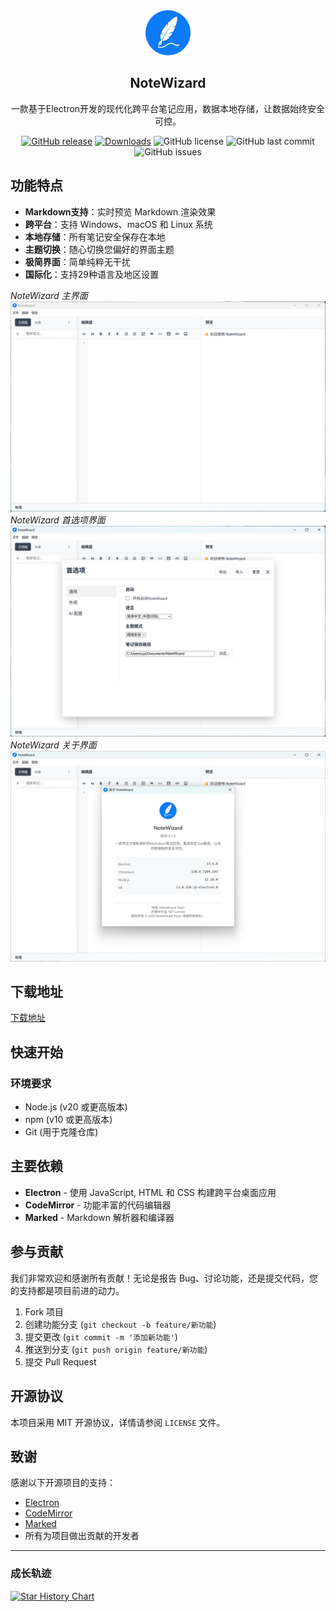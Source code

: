 <div align="center">
  <img src="src/assets/logo/app-logo-128.png" alt="NoteWizard Logo" width="72">
  <h2> NoteWizard </h2>
  <p>一款基于Electron开发的现代化跨平台笔记应用，数据本地存储，让数据始终安全可控。</p>
  
[![GitHub release](https://img.shields.io/github/release/jetyu/NoteWizard.svg)](https://github.com/jetyu/NoteWizard/releases)
[![Downloads](https://img.shields.io/github/downloads/jetyu/NoteWizard/total?style=flat-square&logo=github)](https://github.com/jetyu/NoteWizard/releases/)
![GitHub license](https://img.shields.io/github/license/jetyu/NoteWizard?style=flat-square)
![GitHub last commit](https://img.shields.io/github/last-commit/jetyu/NoteWizard)
![GitHub issues](https://img.shields.io/github/issues/jetyu/NoteWizard)

</div>



## 功能特点
- **Markdown支持**：实时预览 Markdown 渲染效果
- **跨平台**：支持 Windows、macOS 和 Linux 系统
- **本地存储**：所有笔记安全保存在本地
- **主题切换**：随心切换您偏好的界面主题
- **极简界面**：简单纯粹无干扰
- **国际化**：支持29种语言及地区设置

*NoteWizard 主界面*  
![NoteWizard 界面预览](./doc/preview/NoteWizard_1.png)
*NoteWizard 首选项界面*  
![NoteWizard 界面预览](./doc/preview/NoteWizard_2.png)
*NoteWizard 关于界面*  
![NoteWizard 界面预览](./doc/preview/NoteWizard_4.png)

## 下载地址
[下载地址](https://github.com/jetyu/NoteWizard/releases)

## 快速开始

### 环境要求

- Node.js (v20 或更高版本)
- npm (v10 或更高版本)
- Git (用于克隆仓库)

## 主要依赖

- **Electron** - 使用 JavaScript, HTML 和 CSS 构建跨平台桌面应用
- **CodeMirror** - 功能丰富的代码编辑器
- **Marked** - Markdown 解析器和编译器

## 参与贡献

我们非常欢迎和感谢所有贡献！无论是报告 Bug、讨论功能，还是提交代码，您的支持都是项目前进的动力。

1. Fork 项目
2. 创建功能分支 (`git checkout -b feature/新功能`)
3. 提交更改 (`git commit -m '添加新功能'`)
4. 推送到分支 (`git push origin feature/新功能`)
5. 提交 Pull Request

## 开源协议

本项目采用 MIT 开源协议，详情请参阅 `LICENSE` 文件。

## 致谢

感谢以下开源项目的支持：
- [Electron](https://www.electronjs.org/)
- [CodeMirror](https://codemirror.net/)
- [Marked](https://marked.js.org/)
- 所有为项目做出贡献的开发者

---

### 成长轨迹
[![Star History Chart](https://api.star-history.com/svg?repos=jetyu/NoteWizard)](https://star-history.com/#jetyu/NoteWizard)  
